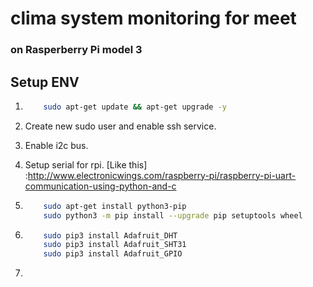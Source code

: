 # clima system monitoring for meet
### on Rasperberry Pi model 3



## Setup ENV

1.  
    ```bash
        sudo apt-get update && apt-get upgrade -y
    ```
2. Create new sudo  user and enable ssh service.
3. Enable i2c bus.

4. Setup serial for rpi. [Like this]                           :http://www.electronicwings.com/raspberry-pi/raspberry-pi-uart-communication-using-python-and-c

5.
    ```bash
        sudo apt-get install python3-pip
        sudo python3 -m pip install --upgrade pip setuptools wheel
    ```

6. 
    ```bash
        sudo pip3 install Adafruit_DHT
        sudo pip3 install Adafruit_SHT31
        sudo pip3 install Adafruit_GPIO
    ```
7. 